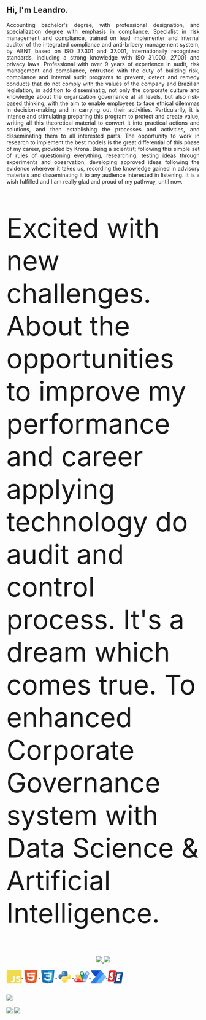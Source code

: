 ## Hi, I'm Leandro. 
<p align="justify">
Accounting bachelor's degree, with professional designation, and specialization degree with emphasis in compliance. Specialist in risk management and compliance, trained on lead implementer and internal auditor of the integrated compliance and anti-bribery management system, by ABNT based on ISO 37.301 and 37.001, internationally recognized standards, including a strong knowledge with ISO 31.000, 27.001 and privacy laws.
Professional with over 9 years of experience in audit, risk management and compliance, entrusted with the duty of building risk, compliance and internal audit programs to prevent, detect and remedy conducts that do not comply with the values of the company and Brazilian legislation, in addition to disseminatig, not only the corporate culture and knowledge about the organization governance at all levels, but also risk-based thinking, with the aim to enable employees to face ethical dilemmas in decision-making and in carrying out their activities. 
Particularlly, it is intense and stimulating preparing this program to protect and create value, writing all this theoretical material to convert it into practical actions and solutions, and then establishing the processes and activities, and disseminating them to all interested parts.
The opportunity to work in research to implement the best models is the great differential of this phase of my career, provided by Krona. Being a scientist; following this simple set of rules of questioning everything, researching, testing ideas through experiments and observation, developing approved ideas following the evidence wherever it takes us, recording the knowledge gained in advisory materials and disseminating it to any audience interested in listening. It is a wish fulfilled and I am really glad and proud of my pathway, until now.
</p>
<p style="font-size: 5em"> Excited with new challenges. About the opportunities to improve my performance and career applying technology do audit and control process. It's a dream which comes true. To enhanced Corporate Governance system with Data Science & Artificial Intelligence. </p>
<div align="center">
  <a href="https://github.com/lopesleandro">
  <img height="180em" src="https://github-readme-stats.vercel.app/api?username=lopesleandro&show_icons=true&theme=dark&include_all_commits=true&count_private=true"/>
  <img height="180em" src="https://github-readme-stats.vercel.app/api/top-langs/?username=lopesleandro&layout=compact&langs_count=7&theme=dark"/>
</div>
<div></div>
<div style="display: inline_block"><br>
  <img align="center" alt="JS" height="35" width="40" src="https://raw.githubusercontent.com/devicons/devicon/master/icons/javascript/javascript-plain.svg">
  <img align="center" alt="HTML" height="35" width="40" src="https://raw.githubusercontent.com/devicons/devicon/master/icons/html5/html5-original.svg">
  <img align="center" alt="CSS" height="35" width="40" src="https://raw.githubusercontent.com/devicons/devicon/master/icons/css3/css3-original.svg">
  <img align="center" alt="Python" height="35" width="40" src="https://raw.githubusercontent.com/devicons/devicon/master/icons/python/python-original.svg">
  <img align="center" alt="Google AppScript" height="35" width="40" src="GAS.png">
  <img align="center" alt="Power Automate" height="35" width="40" src="PA.png">
  <img align="center" alt="SoftExpert" height="35" width="40" src="se.png"/>
</div>
  
  ##
 
<div> 

  <a href="https://instagram.com/ukhacb" target="_blank"><img src="https://img.shields.io/badge/-Instagram-%23E4405F?style=for-the-badge&logo=instagram&logoColor=white" target="_blank"></a>

  <a href = "mailto:ukhacb@icloud.com"><img src="https://img.shields.io/badge/-Gmail-%23333?style=for-the-badge&logo=gmail&logoColor=white" target="_blank"></a>
  <a href="https://www.linkedin.com/in/lopesgrcconsultant" target="_blank"><img src="https://img.shields.io/badge/-LinkedIn-%230077B5?style=for-the-badge&logo=linkedin&logoColor=white" target="_blank"></a>
</div>
